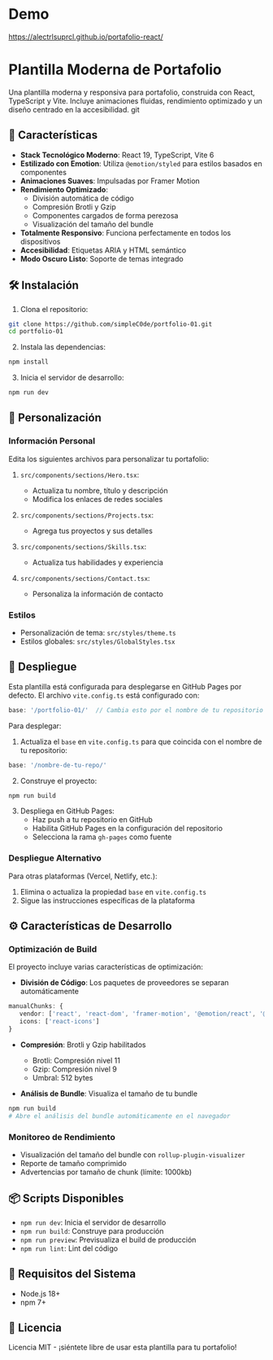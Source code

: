 
# Demo 
https://alectrlsuprcl.github.io/portafolio-react/

# Plantilla Moderna de Portafolio
Una plantilla moderna y responsiva para portafolio, construida con React, TypeScript y Vite. Incluye animaciones fluidas, rendimiento optimizado y un diseño centrado en la accesibilidad.
git 
## 🚀 Características

- **Stack Tecnológico Moderno**: React 19, TypeScript, Vite 6
- **Estilizado con Emotion**: Utiliza `@emotion/styled` para estilos basados en componentes
- **Animaciones Suaves**: Impulsadas por Framer Motion
- **Rendimiento Optimizado**:
   - División automática de código
   - Compresión Brotli y Gzip
   - Componentes cargados de forma perezosa
   - Visualización del tamaño del bundle
- **Totalmente Responsivo**: Funciona perfectamente en todos los dispositivos
- **Accesibilidad**: Etiquetas ARIA y HTML semántico
- **Modo Oscuro Listo**: Soporte de temas integrado

## 🛠️ Instalación

1. Clona el repositorio:
```bash
git clone https://github.com/simpleC0de/portfolio-01.git
cd portfolio-01
```

2. Instala las dependencias:
```bash
npm install
```

3. Inicia el servidor de desarrollo:
```bash
npm run dev
```

## 📝 Personalización

### Información Personal
Edita los siguientes archivos para personalizar tu portafolio:

1. `src/components/sections/Hero.tsx`:
    - Actualiza tu nombre, título y descripción
    - Modifica los enlaces de redes sociales

2. `src/components/sections/Projects.tsx`:
    - Agrega tus proyectos y sus detalles

3. `src/components/sections/Skills.tsx`:
    - Actualiza tus habilidades y experiencia

4. `src/components/sections/Contact.tsx`:
    - Personaliza la información de contacto

### Estilos
- Personalización de tema: `src/styles/theme.ts`
- Estilos globales: `src/styles/GlobalStyles.tsx`

## 🚀 Despliegue

Esta plantilla está configurada para desplegarse en GitHub Pages por defecto. El archivo `vite.config.ts` está configurado con:
```typescript
base: '/portfolio-01/'  // Cambia esto por el nombre de tu repositorio
```

Para desplegar:

1. Actualiza el `base` en `vite.config.ts` para que coincida con el nombre de tu repositorio:
```typescript
base: '/nombre-de-tu-repo/'
```

2. Construye el proyecto:
```bash
npm run build
```

3. Despliega en GitHub Pages:
    - Haz push a tu repositorio en GitHub
    - Habilita GitHub Pages en la configuración del repositorio
    - Selecciona la rama `gh-pages` como fuente

### Despliegue Alternativo

Para otras plataformas (Vercel, Netlify, etc.):
1. Elimina o actualiza la propiedad `base` en `vite.config.ts`
2. Sigue las instrucciones específicas de la plataforma

## ⚙️ Características de Desarrollo

### Optimización de Build

El proyecto incluye varias características de optimización:

- **División de Código**: Los paquetes de proveedores se separan automáticamente
```typescript
manualChunks: {
   vendor: ['react', 'react-dom', 'framer-motion', '@emotion/react', '@emotion/styled'],
   icons: ['react-icons']
}
```

- **Compresión**: Brotli y Gzip habilitados
   - Brotli: Compresión nivel 11
   - Gzip: Compresión nivel 9
   - Umbral: 512 bytes

- **Análisis de Bundle**: Visualiza el tamaño de tu bundle
```bash
npm run build
# Abre el análisis del bundle automáticamente en el navegador
```

### Monitoreo de Rendimiento

- Visualización del tamaño del bundle con `rollup-plugin-visualizer`
- Reporte de tamaño comprimido
- Advertencias por tamaño de chunk (límite: 1000kb)

## 📦 Scripts Disponibles

- `npm run dev`: Inicia el servidor de desarrollo
- `npm run build`: Construye para producción
- `npm run preview`: Previsualiza el build de producción
- `npm run lint`: Lint del código

## 🔧 Requisitos del Sistema

- Node.js 18+
- npm 7+

## 📄 Licencia

Licencia MIT - ¡siéntete libre de usar esta plantilla para tu portafolio!

